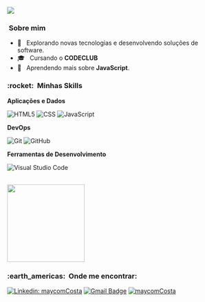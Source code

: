
![](https://komarev.com/ghpvc/?username=MaycomCosta&color=006bed)

<h3> &nbsp;Sobre mim </h3>

- 🤔 &nbsp; Explorando novas tecnologias e desenvolvendo soluções de software.
- 🎓 &nbsp; Cursando o **CODECLUB**
- 🌱 &nbsp; Aprendendo mais sobre **JavaScript**.

<h3> :rocket: &nbsp;Minhas Skills </h3>

**Aplicações e Dados**

  ![HTML5](https://img.shields.io/badge/-HTML5-333333?style=flat&logo=HTML5)
  ![CSS](https://img.shields.io/badge/-CSS-333333?style=flat&logo=CSS3&logoColor=1572B6)
  ![JavaScript](https://img.shields.io/badge/-JavaScript-333333?style=flat&logo=javascript)
  
**DevOps**

  ![Git](https://img.shields.io/badge/-Git-333333?style=flat&logo=git)
  ![GitHub](https://img.shields.io/badge/-GitHub-333333?style=flat&logo=github)

**Ferramentas de Desenvolvimento**

  ![Visual Studio Code](https://img.shields.io/badge/-Visual%20Studio%20Code-333333?style=flat&logo=visual-studio-code&logoColor=007ACC)

<br/>

<a href="https://github.com/MaycomCosta">
  <img height="180em" src="https://github-readme-stats.vercel.app/api?username=MaycomCosta&theme=dracula&show_icons=true" />
</a>

<br/>

<h3> :earth_americas: &nbsp;Onde me encontrar: </h3> 

[![Linkedin: maycomCosta](https://img.shields.io/badge/-maycomcosta-blue?style=flat-square&logo=Linkedin&logoColor=white&link=https://www.linkedin.com/in/maycom-costa-aa4491211/)](https://www.linkedin.com/in/maycom-costa-aa4491211/)
[![Gmail Badge](https://img.shields.io/badge/-Maycom19costa@gmail.com-006bed?style=flat-square&logo=Gmail&logoColor=white&link=mailto:Maycom19costa@gmail.com)](mailto:Maycom19costa@gmail.com)
[![maycomCosta]( https://img.shields.io/github/followers/VanessaSwerts?label=follow&style=social)](https://github.com/MaycomCosta)
